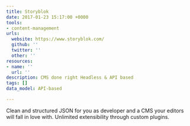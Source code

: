 ```yaml
---
title: Storyblok
date: 2017-01-23 15:17:00 +0000
tools:
- content-management
urls:
  website: https://www.storyblok.com/
  github: ''
  twitter: ''
  other: ''
resources:
- name: ''
  url: ''
description: CMS done right Headless & API based
tags: []
data_model: API-based

---
```

Clean and structured JSON for you as developer and a CMS your editors will fall in love with. Unlimited extensibility through custom plugins.
